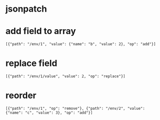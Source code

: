 # jsonpatch

# add field to array
	[{"path": "/env/1", "value": {"name": "b", "value": 2}, "op": "add"}]

# replace field
	[{"path": "/env/1/value", "value": 2, "op": "replace"}]

# reorder
	[{"path": "/env/1", "op": "remove"}, {"path": "/env/2", "value": {"name": "c", "value": 3}, "op": "add"}]
